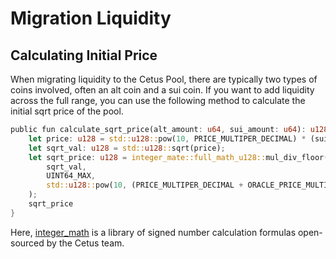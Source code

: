 # Migration Liquidity


## Calculating Initial Price

When migrating liquidity to the Cetus Pool, there are typically two types of coins involved, often an alt coin and a sui coin. If you want to add liquidity across the full range, you can use the following method to calculate the initial sqrt price of the pool.

```rust
public fun calculate_sqrt_price(alt_amount: u64, sui_amount: u64): u128 {
    let price: u128 = std::u128::pow(10, PRICE_MULTIPER_DECIMAL) * (sui_amount as u128) / (alt_amount as u128);
    let sqrt_val: u128 = std::u128::sqrt(price);
    let sqrt_price: u128 = integer_mate::full_math_u128::mul_div_floor(
        sqrt_val,
        UINT64_MAX,
        std::u128::pow(10, (PRICE_MULTIPER_DECIMAL + ORACLE_PRICE_MULTIPER_DECIMAL) /2),
    );
    sqrt_price
}
```

Here, [integer_math](https://github.com/CetusProtocol/integer-mate) is a library of signed number calculation formulas open-sourced by the Cetus team.